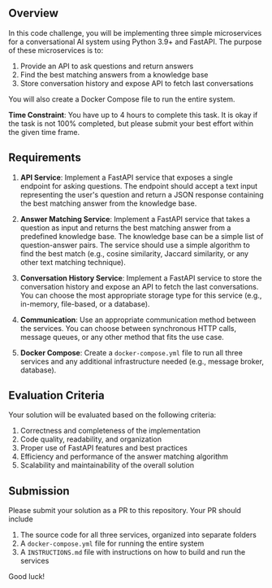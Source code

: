 ## Overview

In this code challenge, you will be implementing three simple microservices for a conversational AI system using Python 3.9+ and FastAPI. The purpose of these microservices is to:

1. Provide an API to ask questions and return answers
2. Find the best matching answers from a knowledge base
3. Store conversation history and expose API to fetch last conversations

You will also create a Docker Compose file to run the entire system.

**Time Constraint**: You have up to 4 hours to complete this task. It is okay if the task is not 100% completed, but please submit your best effort within the given time frame.

## Requirements

1. **API Service**: Implement a FastAPI service that exposes a single endpoint for asking questions. The endpoint should accept a text input representing the user's question and return a JSON response containing the best matching answer from the knowledge base.

2. **Answer Matching Service**: Implement a FastAPI service that takes a question as input and returns the best matching answer from a predefined knowledge base. The knowledge base can be a simple list of question-answer pairs. The service should use a simple algorithm to find the best match (e.g., cosine similarity, Jaccard similarity, or any other text matching technique).

3. **Conversation History Service**: Implement a FastAPI service to store the conversation history and expose an API to fetch the last conversations. You can choose the most appropriate storage type for this service (e.g., in-memory, file-based, or a database).

4. **Communication**: Use an appropriate communication method between the services. You can choose between synchronous HTTP calls, message queues, or any other method that fits the use case.

5. **Docker Compose**: Create a `docker-compose.yml` file to run all three services and any additional infrastructure needed (e.g., message broker, database).

## Evaluation Criteria

Your solution will be evaluated based on the following criteria:

1. Correctness and completeness of the implementation
2. Code quality, readability, and organization
3. Proper use of FastAPI features and best practices
4. Efficiency and performance of the answer matching algorithm
5. Scalability and maintainability of the overall solution

## Submission

Please submit your solution as a PR to this repository. Your PR should include

1. The source code for all three services, organized into separate folders
2. A `docker-compose.yml` file for running the entire system
3. A `INSTRUCTIONS.md` file with instructions on how to build and run the services

Good luck!
